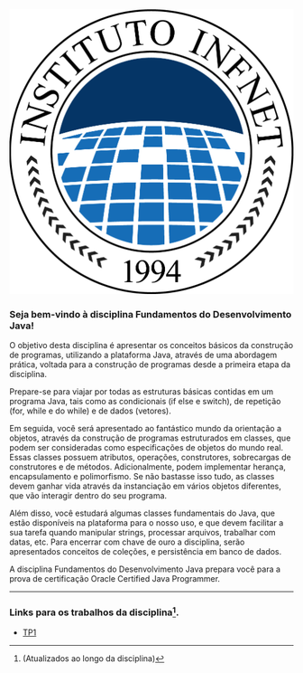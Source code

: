 ![alt text][logo]

### Seja bem-vindo à disciplina Fundamentos do Desenvolvimento Java!

O objetivo desta disciplina é apresentar os conceitos básicos da construção de programas, utilizando a plataforma Java, através de uma abordagem prática, voltada para a construção de programas desde a primeira etapa da disciplina.

Prepare-se para viajar por todas as estruturas básicas contidas em um programa Java, tais como as condicionais (if else e switch), de repetição (for, while e do while) e de dados (vetores).

Em seguida, você será apresentado ao fantástico mundo da orientação a objetos, através da construção de programas estruturados em classes, que podem ser consideradas como especificações de objetos do mundo real. Essas classes possuem atributos, operações, construtores, sobrecargas de construtores e de métodos. Adicionalmente, podem implementar herança, encapsulamento e polimorfismo. Se não bastasse isso tudo, as classes devem ganhar vida através da instanciação em vários objetos diferentes, que vão interagir dentro do seu programa.

Além disso, você estudará algumas classes fundamentais do Java, que estão disponíveis na plataforma para o nosso uso, e que devem facilitar a sua tarefa quando manipular strings, processar arquivos, trabalhar com datas, etc. Para encerrar com chave de ouro a disciplina, serão apresentados conceitos de coleções, e persistência em banco de dados.

A disciplina Fundamentos do Desenvolvimento Java prepara você para a prova de certificação Oracle Certified Java Programmer.

---

### Links para os trabalhos da disciplina[^1]. 

* [TP1](TP1)


[^1]: (Atualizados ao longo da disciplina)

[logo]: https://github.com/TorresmThiago/GRLEDS01C2-N2-LC---Desenvolvimento-JAVA/blob/main/logo-infnet.png "Logo Instituto Infnet"
